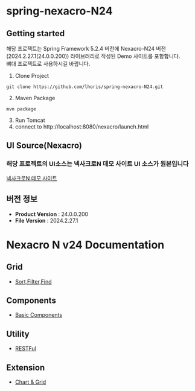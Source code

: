 # spring-nexacro-N24

## Getting started

해당 프로젝트는 Spring Framework 5.2.4 버전에 Nexacro-N24 버전(2024.2.27.1(24.0.0.200)) 라이브러리로 작성된 Demo 사이트를 포함합니다.  
뼈대 프로젝트로 사용하시길 바랍니다.

1. Clone Project
```
git clone https://github.com/lhoris/spring-nexacro-N24.git
```

2. Maven Package
```
mvn package
```

3. Run Tomcat
4. connect to http://localhost:8080/nexacro/launch.html


## UI Source(Nexacro)
### 해당 프로젝트의 UI소스는 넥사크로N 데모 사이트 UI 소스가 원본입니다
[넥사크로N 데모 사이트](https://demo.tobesoft.com/)

## 버전 정보
- **Product Version** : 24.0.0.200
- **File Version** : 2024.2.27.1




# Nexacro N v24 Documentation

## Grid
- [Sort,Filter,Find](./docs/grid/Function.md)

## Components
- [Basic Components](./docs/components/BasicComponents.md)

## Utility
- [RESTFul](./docs/utility/RESTFul.md)

## Extension
- [Chart & Grid](./docs/extension/ChartNGrid.md)